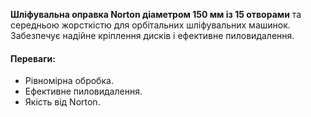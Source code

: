 **Шліфувальна оправка Norton діаметром 150 мм із 15 отворами** та середньою жорсткістю для орбітальних шліфувальних машинок. Забезпечує надійне кріплення дисків і ефективне пиловидалення.

#### Переваги:

- Рівномірна обробка.
- Ефективне пиловидалення.
- Якість від Norton.
